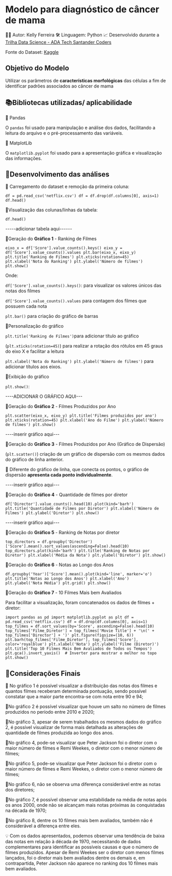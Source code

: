 # Modelo para diagnóstico de câncer de mama

👩‍💻 Autor: Kelly Ferreira
🛠️ Linguagem: Python
📈 Desenvolvido durante a [Trilha Data Science - ADA Tech Santander Coders](https://ada.tech/certificado?code=91beda22-296b-ad92-1553-3580486bc487)

Fonte do Dataset: [Kaggle](https://www.kaggle.com/datasets/heptapod/titanic)

## Objetivo do Modelo

Utilizar os parâmetros de **características morfológicas** das células a fim de identificar padrões associados ao câncer de mama

## 📚Bibliotecas utilizadas/ aplicabilidade

🔹 Pandas

O `pandas` foi usado para manipulação e análise dos dados, facilitando a leitura do arquivo e o pré-processamento das variáveis. 

🔹 MatplotLib

O `matplotlib.pyplot` foi usado para a apresentação gráfica e visualização das informações.

## 🧮Desenvolvimento das análises

🔹 Carregamento do dataset e remoção da primeira coluna:

`df = pd.read_csv('netflix.csv')
df = df.drop(df.columns[0], axis=1)  
df.head()`

🔹Visualização das colunas/linhas da tabela:

`df.head()`

-----adicionar tabela aqui------

🔹Geração do **Gráfico 1** -  Ranking de Filmes

`eixo_x = df['Score'].value_counts().keys()
eixo_y = df['Score'].value_counts().values
plt.bar(eixo_x, eixo_y)
plt.title('Ranking de Filmes')
plt.xticks(rotation=45)
plt.xlabel('Nota do Ranking')
plt.ylabel('Número de filmes')
plt.show()`

Onde:

`df['Score'].value_counts().keys()`: para visualizar os valores únicos das notas dos filmes   

`df['Score'].value_counts().values` para contagem dos filmes que possuem cada nota
        
 `plt.bar()` para criação do gráfico de barras
       
🔹Personalização do gráfico
    
`plt.title('Ranking de Filmes')`para adicionar título ao gráfico
        
 (`plt.xticks(rotation=45)`) para realizar a rotação dos rótulos em 45 graus do eixo X e facilitar a leitura
        
`plt.xlabel('Nota do Ranking')
plt.ylabel('Número de filmes')` para adicionar títulos aos eixos.
        
🔹Exibição do gráfico
    
`plt.show()`: 

----ADICIONAR O GRÁFICO AQUI---

🔹Geração do **Gráfico  2** - Filmes Produzidos por Ano

`plt.scatter(eixo_x, eixo_y)
plt.title('Filmes produzidos por ano')
plt.xticks(rotation=45)
plt.xlabel('Ano do Filme')
plt.ylabel('Número de filmes')
plt.show()`

----inserir gráfico aqui---

🔹Geração do **Gráfico  3** - Filmes Produzidos por Ano (Gráfico de Dispersão)

 (`plt.scatter()`) criação de  um gráfico de dispersão com os mesmos dados do gráfico de linha anterior.
 
 📝 Diferente do gráfico de linha, que conecta os pontos, o gráfico de dispersão **apresenta cada ponto individualmente**.

----inserir gráfico aqui---

🔹Geração do **Gráfico  4** - Quantidade de filmes por diretor

`df['Director'].value_counts().head(10).plot(kind='barh')
plt.title('Quantidade de Filmes por Diretor')
plt.xlabel('Número de Filmes')
plt.ylabel('Diretor')
plt.show()`

----inserir gráfico aqui---

🔹Geração do **Gráfico  5** - Ranking de Notas por diretor

`top_directors = df.groupby('Director')['Score'].mean().sort_values(ascending=False).head(10)
top_directors.plot(kind='barh')
plt.title('Ranking de Notas por Diretor')
plt.xlabel('Média da Nota')
plt.ylabel('Diretor')
plt.show()`

🔹Geração do **Gráfico  6** - Notas ao Longo dos Anos

`df.groupby('Year')['Score'].mean().plot(kind='line', marker='o')
plt.title('Notas ao Longo dos Anos')
plt.xlabel('Ano')
plt.ylabel('Nota Média')
plt.grid()
plt.show()`

🔹Geração do **Gráfico  7** - 10 Filmes Mais bem Avaliados

Para facilitar a visualização, foram concatenados os dados de filmes + diretor:

`import pandas as pd
import matplotlib.pyplot as plt
df = pd.read_csv('netflix.csv')
df = df.drop(df.columns[0], axis=1)
top_filmes = df.sort_values(by='Score', ascending=False).head(10)
top_filmes['Filme_Diretor'] = top_filmes['Movie Title'] + '\n(' + top_filmes['Director'] + ')'
plt.figure(figsize=(10, 6))
plt.barh(top_filmes['Filme_Diretor'], top_filmes['Score'], color='royalblue')
plt.xlabel('Nota')
plt.ylabel('Filme (Diretor)')
plt.title('Top 10 Filmes Mais Bem Avaliados de Todos os Tempos')
plt.gca().invert_yaxis()  # Inverter para mostrar o melhor no topo
plt.show()`


##  📝Considerações Finais

🔹 No gráfico 1  é possível visualizar a distribuição das notas dos filmes e quantos filmes receberam determinada pontuação, sendo possível constatar que a maior parte encontra-se com nota entre 90 e 94;

🔹No gráfico 2 é possível visualizar que houve um salto no número de filmes produzidos no período entre 2010 e 2020;

🔹No gráfico 3, apesar de serem trabalhados os mesmos dados do gráfico 2,  é possível visualizar de forma mais detalhada as alterações de quantidade de filmes produzida ao longo dos anos.

🔹No gráfico 4, pode-se visualizar que Peter Jackson foi o diretor com o maior número de filmes e Remi Weekes, o diretor com o menor número de filmes;

🔹No gráfico 5, pode-se visualizar que Peter Jackson foi o diretor com o maior número de filmes e Remi Weekes, o diretor com o menor número de filmes;

🔹No gráfico 6, não se observa uma diferença considerável entre as notas dos diretores;

🔹No gráfico 7, é possível observar uma estabilidade na média de notas após os anos 2000, onde não se alcançam mais notas próximas às conquistadas na década de 1970;

🔹No gráfico 8, dentre os 10 filmes mais bem avaliados, também não é considerável a diferença entre eles.

💡 Com os dados apresentados, podemos observar uma tendência de baixa das notas em relação à década de 1970, necessitando de dados complementares para identificar as possíveis causas e que o número de filmes produzidos. Apesar de Remi Weekes ser o diretor com menos filmes lançados, foi o diretor mais bem avaliados dentre os demais e, em contrapartida, Peter Jackson não aparece no ranking dos 10 filmes mais bem avaliados.










